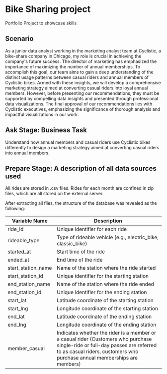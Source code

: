 # Bike Sharing project
Portfolio Project to showcase skills

## Scenario
As a junior data analyst working in the marketing analyst team at Cyclistic, a bike-share company in Chicago, my role is crucial in achieving the company's future success. 
The director of marketing has emphasized the importance of maximizing the number of annual memberships. To accomplish this goal, our team aims to gain a deep understanding 
of the distinct usage patterns between casual riders and annual members of Cyclistic bikes. Armed with these insights, we will develop a comprehensive marketing strategy 
aimed at converting casual riders into loyal annual members. However, before presenting our recommendations, they must be supported by compelling data insights and presented 
through professional data visualizations. The final approval of our recommendations lies with Cyclistic executives, emphasizing the significance of thorough analysis 
and impactful visualizations in our work.

## Ask Stage: Business Task
Understand how annual members and casual riders use Cyclistic bikes differently to design a marketing strategy aimed at converting casual riders into annual members.

## Prepare Stage: A description of all data sources used
All rides are stored in .csv files. Rides for each month are confined in zip files, which are all stored on the external server. 

After extracting all files, the structure of the database was revealed as the following: 

Variable Name | Description
------------- | -------------
ride_id | Unique identifier for each ride
rideable_type | Type of rideable vehicle (e.g., electric_bike, classic_bike)
started_at | Start time of the ride
ended_at | End time of the ride
start_station_name | Name of the station where the ride started
start_station_id | Unique identifier for the starting station
end_station_name | Name of the station where the ride ended
end_station_id | Unique identifier for the ending station
start_lat | Latitude coordinate of the starting station
start_lng | Longitude coordinate of the starting station
end_lat | Latitude coordinate of the ending station
end_lng | Longitude coordinate of the ending station
member_casual | Indicates whether the rider is a member or a casual rider (Customers who purchase single-ride or full-day passes are referred to as casual riders, customers who purchase annual memberships are members)

